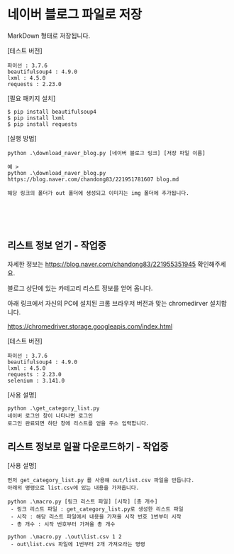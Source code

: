 # 네이버 블로그 파일로 저장


MarkDown 형태로 저장됩니다.


[테스트 버전]<br>
    
    파이선 : 3.7.6
    beautifulsoup4 : 4.9.0
    lxml : 4.5.0
    requests : 2.23.0


[필요 패키지 설치]<br>

    $ pip install beautifulsoup4
    $ pip install lxml
    $ pip install requests


[실행 방법]<br>

    python .\download_naver_blog.py [네이버 블로그 링크] [저장 파일 이름]
    
    예 > 
    python .\download_naver_blog.py https://blog.naver.com/chandong83/221951781607 blog.md
    
    해당 링크의 폴더가 out 폴더에 생성되고 이미지는 img 폴더에 추가됩니다.
<br>
<br>
<br>


## 리스트 정보 얻기 - 작업중 

자세한 정보는 https://blog.naver.com/chandong83/221955351945 확인해주세요.


블로그 상단에 있는 카테고리 리스트 정보를 얻어 옵니다.

아래 링크에서 자신의 PC에 설치된 크롬 브라우저 버전과 맞는 chromedirver 설치합니다.

https://chromedriver.storage.googleapis.com/index.html


[테스트 버전]
    
    파이선 : 3.7.6
    beautifulsoup4 : 4.9.0
    lxml : 4.5.0
    requests : 2.23.0
    selenium : 3.141.0

[사용 설명]

    python .\get_category_list.py
    네이버 로그인 창이 나타나면 로그인 
    로그인 완료되면 하단 창에 리스트를 얻을 주소 입력합니다.


## 리스트 정보로 일괄 다운로드하기 - 작업중

[사용 설명]
    
    먼저 get_category_list.py 를 사용해 out/list.csv 파일을 만듭니다.
    아래의 명령으로 list.csv에 있는 내용을 가져옵니다.

    python .\macro.py [링크 리스트 파일] [시작] [총 개수]
     - 링크 리스트 파일 : get_category_list.py로 생성한 리스트 파일
     - 시작 : 해당 리스트 파일에서 내용을 가져올 시작 번호 1번부터 시작
     - 총 개수 : 시작 번호부터 가져올 총 개수
  
    python .\macro.py .\out\list.csv 1 2
     - out\list.cvs 파일에 1번부터 2개 가져오라는 명령
  
    